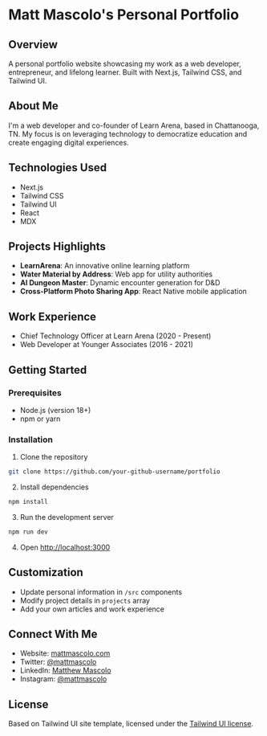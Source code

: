 # Matt Mascolo's Personal Portfolio

## Overview
A personal portfolio website showcasing my work as a web developer, entrepreneur, and lifelong learner. Built with Next.js, Tailwind CSS, and Tailwind UI.

## About Me
I'm a web developer and co-founder of Learn Arena, based in Chattanooga, TN. My focus is on leveraging technology to democratize education and create engaging digital experiences.

## Technologies Used
- Next.js
- Tailwind CSS
- Tailwind UI
- React
- MDX

## Projects Highlights
- **LearnArena**: An innovative online learning platform
- **Water Material by Address**: Web app for utility authorities
- **AI Dungeon Master**: Dynamic encounter generation for D&D
- **Cross-Platform Photo Sharing App**: React Native mobile application

## Work Experience
- Chief Technology Officer at Learn Arena (2020 - Present)
- Web Developer at Younger Associates (2016 - 2021)

## Getting Started

### Prerequisites
- Node.js (version 18+)
- npm or yarn

### Installation
1. Clone the repository
```bash
git clone https://github.com/your-github-username/portfolio
```

2. Install dependencies
```bash
npm install
```

3. Run the development server
```bash
npm run dev
```

4. Open [http://localhost:3000](http://localhost:3000)

## Customization
- Update personal information in `/src` components
- Modify project details in `projects` array
- Add your own articles and work experience

## Connect With Me
- Website: [mattmascolo.com](https://www.mattmascolo.com)
- Twitter: [@mattmascolo](https://twitter.com/mattmascolo)
- LinkedIn: [Matthew Mascolo](https://www.linkedin.com/in/matthew-mascolo-02b1ab154/)
- Instagram: [@mattmascolo](https://www.instagram.com/mattmascolo/)

## License
Based on Tailwind UI site template, licensed under the [Tailwind UI license](https://tailwindui.com/license).

